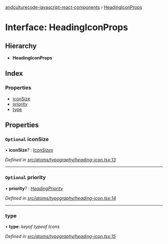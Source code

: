 [andculturecode-javascript-react-components](../README.md) › [HeadingIconProps](headingiconprops.md)

# Interface: HeadingIconProps

## Hierarchy

* **HeadingIconProps**

## Index

### Properties

* [iconSize](headingiconprops.md#optional-iconsize)
* [priority](headingiconprops.md#optional-priority)
* [type](headingiconprops.md#type)

## Properties

### `Optional` iconSize

• **iconSize**? : *[IconSizes](../enums/iconsizes.md)*

*Defined in [src/atoms/typography/heading-icon.tsx:13](https://github.com/AndcultureCode/AndcultureCode.JavaScript.React.Components/blob/059eef4/src/atoms/typography/heading-icon.tsx#L13)*

___

### `Optional` priority

• **priority**? : *[HeadingPriority](../enums/headingpriority.md)*

*Defined in [src/atoms/typography/heading-icon.tsx:14](https://github.com/AndcultureCode/AndcultureCode.JavaScript.React.Components/blob/059eef4/src/atoms/typography/heading-icon.tsx#L14)*

___

###  type

• **type**: *keyof typeof Icons*

*Defined in [src/atoms/typography/heading-icon.tsx:15](https://github.com/AndcultureCode/AndcultureCode.JavaScript.React.Components/blob/059eef4/src/atoms/typography/heading-icon.tsx#L15)*
